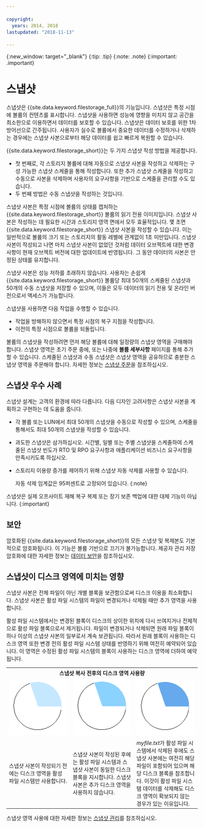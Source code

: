 ```yaml
---

copyright:
  years: 2014, 2018
lastupdated: "2018-11-13"

---
```

{:new_window: target="_blank"}
{:tip: .tip}
{:note: .note}
{:important: .important}

# 스냅샷

스냅샷은 {{site.data.keyword.filestorage_full}}의 기능입니다. 스냅샷은 특정 시점에 볼륨의 컨텐츠를 표시합니다. 스냅샷을 사용하면 성능에 영향을 미치지 않고 공간을 최소한으로 이용하면서 데이터를 보호할 수 있습니다. 스냅샷은 데이터 보호를 위한 1차 방어선으로 간주됩니다. 사용자가 실수로 볼륨에서 중요한 데이터를 수정하거나 삭제하는 경우에는 스냅샷 사본으로부터 해당 데이터를 쉽고 빠르게 복원할 수 있습니다.

{{site.data.keyword.filestorage_short}}는 두 가지 스냅샷 작성 방법을 제공합니다.

* 첫 번째로, 각 스토리지 볼륨에 대해 자동으로 스냅샷 사본을 작성하고 삭제하는 구성 가능한 스냅샷 스케줄을 통해 작성합니다. 또한 추가 스냅샷 스케줄을 작성하고 수동으로 사본을 삭제하며 사용자의 요구사항을 기반으로 스케줄을 관리할 수도 있습니다.
* 두 번째 방법은 수동 스냅샷을 작성하는 것입니다.

스냅샷 사본은 특정 시점에 볼륨의 상태를 캡처하는 {{site.data.keyword.filestorage_short}} 볼륨의 읽기 전용 이미지입니다. 스냅샷 사본은 작성하는 데 필요한 시간과 스토리지 영역 면에서 모두 효율적입니다. 몇 초면 {{site.data.keyword.filestorage_short}} 스냅샷 사본을 작성할 수 있습니다. 이는 일반적으로 볼륨의 크기 또는 스토리지의 활동 레벨에 관계없이 1초 미만입니다. 스냅샷 사본이 작성되고 나면 마치 스냅샷 사본이 없었던 것처럼 데이터 오브젝트에 대한 변경사항이 현재 오브젝트 버전에 대한 업데이트에 반영됩니다. 그 동안 데이터의 사본은 안정된 상태를 유지합니다.

스냅샷 사본은 성능 저하를 초래하지 않습니다. 사용자는 손쉽게 {{site.data.keyword.filestorage_short}} 볼륨당 최대 50개의 스케줄된 스냅샷과 50개의 수동 스냅샷을 저장할 수 있으며, 이들은 모두 데이터의 읽기 전용 및 온라인 버전으로서 액세스가 가능합니다.

스냅샷을 사용하면 다음 작업을 수행할 수 있습니다.

- 작업을 방해하지 않으면서 특정 시점의 복구 지점을 작성합니다.
- 이전의 특정 시점으로 볼륨을 되돌립니다.

볼륨의 스냅샷을 작성하려면 먼저 해당 볼륨에 대해 일정량의 스냅샷 영역을 구매해야 합니다. 스냅샷 영역은 초기 주문 중에, 또는 나중에 **볼륨 세부사항** 페이지를 통해 추가할 수 있습니다. 스케줄된 스냅샷과 수동 스냅샷은 스냅샷 영역을 공유하므로 충분한 스냅샷 영역을 주문해야 합니다.  자세한 정보는 [스냅샷 주문](ordering-snapshots.html)을 참조하십시오.

## 스냅샷 우수 사례

스냅샷 설계는 고객의 환경에 따라 다릅니다. 다음 디자인 고려사항은 스냅샷 사본을 계획하고 구현하는 데 도움을 줍니다.
- 각 볼륨 또는 LUN에서 최대 50개의 스냅샷을 수동으로 작성할 수 있으며, 스케줄을 통해서도 최대 50개의 스냅샷을 작성할 수 있습니다.
- 과도한 스냅샷은 삼가하십시오. 시간별, 일별 또는 주별 스냅샷을 스케줄하여 스케줄된 스냅샷 빈도가 RTO 및 RPO 요구사항과 애플리케이션 비즈니스 요구사항을 만족시키도록 하십시오.
- 스토리지 이용량 증가를 제어하기 위해 스냅샷 자동 삭제를 사용할 수 있습니다.

  자동 삭제 임계값은 95퍼센트로 고정되어 있습니다.
  {:note}

스냅샷은 실제 오프사이트 재해 복구 복제 또는 장기 보존 백업에 대한 대체 기능이 아닙니다.
{:important}

## 보안

암호화된 {{site.data.keyword.filestorage_short}}의 모든 스냅샷 및 복제본도 기본적으로 암호화됩니다. 이 기능은 볼륨 기반으로 끄기가 불가능합니다. 제공자 관리 저장 암호화에 대한 자세한 정보는 [데이터 보안](block-file-storage-encryption-rest.html)을 참조하십시오.

## 스냅샷이 디스크 영역에 미치는 영향

스냅샷 사본은 전체 파일이 아닌 개별 블록을 보관함으로써 디스크 이용을 최소화합니다. 스냅샷 사본은 활성 파일 시스템의 파일이 변경되거나 삭제될 때만 추가 영역을 사용합니다.

활성 파일 시스템에서는 변경된 블록이 디스크의 상이한 위치에 다시 쓰여지거나 전체적으로 활성 파일 블록으로서 제거됩니다. 파일이 변경되거나 삭제되면 원래 파일 블록이 하나 이상의 스냅샷 사본의 일부로서 계속 보관됩니다. 따라서 원래 블록이 사용하는 디스크 영역 또한 변경 전의 활성 파일 시스템 상태를 반영하기 위해 여전히 예약되어 있습니다. 이 영역은 수정된 활성 파일 시스템의 블록이 사용하는 디스크 영역에 더하여 예약됩니다.

<table>
    <colgroup>
      <col style="width: 33.3%;"/>
      <col style="width: 33.3%;"/>
      <col style="width: 33.3%;"/>
    </colgroup>
      <tr>
        <th colspan="3" style="border: 0.0px;text-align: center;">스냅샷 복사 전후의 디스크 영역 사용량</th>
     </tr>
     <tr>
        <td style="border: 0.0px;text-align: center;"><img src="/images/bfcircle1.png" alt="스냅샷 복사 전"></td>
        <td style="border: 0.0px;text-align: center;"><img src="/images/bfcircle3.png" alt="스냅샷 복사 후"></td>
        <td style="border: 0.0px;text-align: center;"><img src="/images/bfcircle2.png" alt="스냅샷 복사 후 변경사항"></td>
     </tr>
     <tr>
        <td style="border: 0.0px;">스냅샷 사본이 작성되기 전에는 디스크 영역을 활성 파일 시스템만 사용합니다.</td>
        <td style="border: 0.0px;">스냅샷 사본이 작성된 후에는 활성 파일 시스템과 스냅샷 사본이 동일한 디스크 블록을 지시합니다. 스냅샷 사본은 추가 디스크 영역을 사용하지 않습니다.</td>
        <td style="border: 0.0px;"><i>myfile.txt</i>가 활성 파일 시스템에서 삭제된 후에도 스냅샷 사본에는 여전히 해당 파일이 포함되어 있으며 해당 디스크 블록을 참조합니다. 이것이 활성 파일 시스템 데이터를 삭제해도 디스크 영역이 확보되지 않는 경우가 있는 이유입니다.</td>
      </tr>
</table>

스냅샷 영역 사용에 대한 자세한 정보는 [스냅샷 관리](working-with-snapshots.html)를 참조하십시오.
